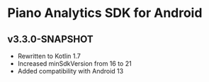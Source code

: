 # Piano Analytics SDK for Android

## v3.3.0-SNAPSHOT
* Rewritten to Kotlin 1.7
* Increased minSdkVersion from 16 to 21
* Added compatibility with Android 13
